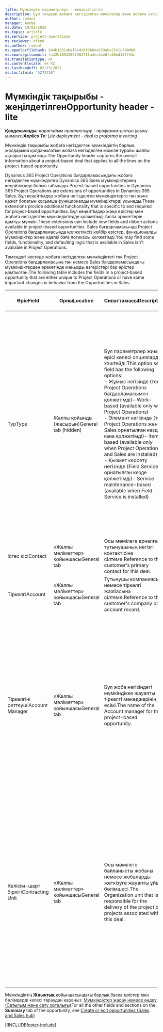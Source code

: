 ```yaml
---
title: Мүмкіндік параметрлері - жеңілдетілген
description: Бұл тақырып жобаға негізделген мәмілелер және жобаға негізделген мүмкіндіктер туралы ақпарат береді.
author: rumant
manager: Annbe
ms.date: 10/01/2020
ms.topic: article
ms.service: project-operations
ms.reviewer: kfend
ms.author: rumant
ms.openlocfilehash: b84b1831abaf6c428f9b8da959abe2541c788db6
ms.sourcegitcommit: fa32b1893286f20271fa4ec4be8fc68bd135f53c
ms.translationtype: HT
ms.contentlocale: kk-KZ
ms.lasthandoff: 02/15/2021
ms.locfileid: "5272710"
---
```

# <a name="opportunity-header---lite"></a><span data-ttu-id="fbb22-103">Мүмкіндік тақырыбы - жеңілдетілген</span><span class="sxs-lookup"><span data-stu-id="fbb22-103">Opportunity header - lite</span></span>

<span data-ttu-id="fbb22-104">_**Қолданылады:** қарапайым орналастыру - проформа-шотын ұсыну мәмілесі_</span><span class="sxs-lookup"><span data-stu-id="fbb22-104">_**Applies To:** Lite deployment - deal to proforma invoicing_</span></span>

<span data-ttu-id="fbb22-105">Мүмкіндік тақырыбы жобаға негізделген мүмкіндіктің барлық жолдарына қолданылатын жобаға негізделген мәміле туралы жалпы ақпаратты қамтиды.</span><span class="sxs-lookup"><span data-stu-id="fbb22-105">The Opportunity header captures the overall information about a project-based deal that applies to all the lines on the project-based opportunity.</span></span>

<span data-ttu-id="fbb22-106">Dynamics 365 Project Operations бағдарламасындағы жобаға негізделген мүмкіндіктер Dynamics 365 Sales мүмкіндіктерінің кеңейтімдері болып табылады.</span><span class="sxs-lookup"><span data-stu-id="fbb22-106">Project-based opportunities in Dynamics 365 Project Operations are extensions of opportunities in Dynamics 365 Sales.</span></span> <span data-ttu-id="fbb22-107">Бұл кеңейтімдер жобаға негізделген мүмкіндіктерге тән және қажет болатын қосымша функционалды мүмкіндіктерді ұсынады.</span><span class="sxs-lookup"><span data-stu-id="fbb22-107">These extensions provide additional functionality that is specific to and required for project-based opportunities.</span></span> <span data-ttu-id="fbb22-108">Бұл кеңейтімдер жаңа өрістер мен жобаға негізделген мүмкіндіктерде қолжетімді таспа әрекеттерін қамтуы мүмкін.</span><span class="sxs-lookup"><span data-stu-id="fbb22-108">These extensions can include new fields and ribbon actions available in project-based opportunities.</span></span> <span data-ttu-id="fbb22-109">Sales бағдарламасында Project Operations бағдарламасында қолжетімсіз кейбір өрістер, функционалды мүмкіндіктер және әдепкі баға логикасы қолжетімді.</span><span class="sxs-lookup"><span data-stu-id="fbb22-109">You may find some fields, functionality, and defaulting logic that is available in Sales isn't available in Project Operations.</span></span>

<span data-ttu-id="fbb22-110">Төмендегі кестеде жобаға негізделген мүмкіндіктегі тек Project Operations бағдарламасына тән немесе Sales бағдарламасындағы мүмкіндіктерден әрекетінде маңызды өзгерістері бар өрістер қамтылған.</span><span class="sxs-lookup"><span data-stu-id="fbb22-110">The following table includes the fields in a project-based opportunity that are either unique to Project Operations or have some important changes in behavior from the Opportunities in Sales.</span></span>

| <span data-ttu-id="fbb22-111">**Өріс**</span><span class="sxs-lookup"><span data-stu-id="fbb22-111">**Field**</span></span> | <span data-ttu-id="fbb22-112">**Орны**</span><span class="sxs-lookup"><span data-stu-id="fbb22-112">**Location**</span></span> | <span data-ttu-id="fbb22-113">**Сипаттамасы**</span><span class="sxs-lookup"><span data-stu-id="fbb22-113">**Description**</span></span> | <span data-ttu-id="fbb22-114">**Төменгі әсер**</span><span class="sxs-lookup"><span data-stu-id="fbb22-114">**Downstream impact**</span></span> |
| --- | --- | --- | --- |
| <span data-ttu-id="fbb22-115">Түр</span><span class="sxs-lookup"><span data-stu-id="fbb22-115">Type</span></span> | <span data-ttu-id="fbb22-116">Жалпы қойынды (жасырын)</span><span class="sxs-lookup"><span data-stu-id="fbb22-116">General tab (hidden)</span></span> | <span data-ttu-id="fbb22-117">Бұл параметрлер жиыны өрісі келесі опцияларды хэштейді:</span><span class="sxs-lookup"><span data-stu-id="fbb22-117">This option set field has the following options:</span></span></br><span data-ttu-id="fbb22-118">- Жұмыс негізінде (тек Project Operations бағдарламасымен қолжетімді)</span><span class="sxs-lookup"><span data-stu-id="fbb22-118">- Work-based (available only with Project Operations)</span></span></br><span data-ttu-id="fbb22-119">- Элемент негізінде (тек Project Operations және Sales орнатылған кезде ғана қолжетімді)</span><span class="sxs-lookup"><span data-stu-id="fbb22-119">- Item-based (available only when Project Operations and Sales are installed)</span></span></br><span data-ttu-id="fbb22-120">- Қызмет көрсету негізінде (Field Service орнатылған кезде қолжетімді)</span><span class="sxs-lookup"><span data-stu-id="fbb22-120">- Service maintenance-based (available when Field Service is installed)</span></span> | <span data-ttu-id="fbb22-121">Project Operations бағдарламасын пайдаланған кезде, бұл өрістің мәні автоматты түрде мүмкіндікті жоба негізінде жіктейтін **Жұмыс негізінде** мәніне орнатылады.</span><span class="sxs-lookup"><span data-stu-id="fbb22-121">When you use Project Operations, this field value is automatically set to **Work-based** which classifies the Opportunity as project-based.</span></span> <span data-ttu-id="fbb22-122">Осы мәміле үшін алдағы сатылым процестеріндегі барлық жобаға тән кеңейтімдер мен функционалды мүмкіндікті іске қосу үшін мүмкіндік жобаға негізделген болуы қажет.</span><span class="sxs-lookup"><span data-stu-id="fbb22-122">An Opportunity should be project-based to enable all project-specific extensions and functionality in the downstream sales process for this deal.</span></span> |
| <span data-ttu-id="fbb22-123">Істес кісі</span><span class="sxs-lookup"><span data-stu-id="fbb22-123">Contact</span></span> | <span data-ttu-id="fbb22-124">«Жалпы мәліметтер» қойыншасы</span><span class="sxs-lookup"><span data-stu-id="fbb22-124">General tab</span></span> | <span data-ttu-id="fbb22-125">Осы мәмілеге арналған тұтынушының негізгі контактісіне сілтеме.</span><span class="sxs-lookup"><span data-stu-id="fbb22-125">Reference to the customer's primary contact for this deal.</span></span> | |
| <span data-ttu-id="fbb22-126">Тіркелгі</span><span class="sxs-lookup"><span data-stu-id="fbb22-126">Account</span></span> | <span data-ttu-id="fbb22-127">«Жалпы мәліметтер» қойыншасы</span><span class="sxs-lookup"><span data-stu-id="fbb22-127">General tab</span></span> | <span data-ttu-id="fbb22-128">Тұтынушы компаниясына немесе тіркелгі жазбасына сілтеме.</span><span class="sxs-lookup"><span data-stu-id="fbb22-128">Reference to the customer's company or account record.</span></span> | |
| <span data-ttu-id="fbb22-129">Тіркелгіні реттеуші</span><span class="sxs-lookup"><span data-stu-id="fbb22-129">Account Manager</span></span> | <span data-ttu-id="fbb22-130">«Жалпы мәліметтер» қойыншасы</span><span class="sxs-lookup"><span data-stu-id="fbb22-130">General tab</span></span> | <span data-ttu-id="fbb22-131">Бұл жоба негізіндегі мүмкіндікке жауапты тіркелгі менеджерінің есімі.</span><span class="sxs-lookup"><span data-stu-id="fbb22-131">The name of the Account manager for this project-based opportunity.</span></span> | <span data-ttu-id="fbb22-132">Тіркелгі менеджері осы жобаны аяқтау арқылы тұтынушымен қарым-қатынасты басқаруға жауапты.</span><span class="sxs-lookup"><span data-stu-id="fbb22-132">The Account manager is responsible for managing the relationship with the customer through the completion of this project.</span></span> <span data-ttu-id="fbb22-133">Тіркелгі менеджерімен байланыстырылған тіркелетін ресурстардың жазбасына сүйене отырып, келісім-шарт бірлігі әдепкі мәнді қабылдайды.</span><span class="sxs-lookup"><span data-stu-id="fbb22-133">Based on the bookable resource record tied to the Account manager, the contracting unit is defaulted.</span></span> |
| <span data-ttu-id="fbb22-134">Келісім-шарт бірлігі</span><span class="sxs-lookup"><span data-stu-id="fbb22-134">Contracting Unit</span></span> | <span data-ttu-id="fbb22-135">«Жалпы мәліметтер» қойыншасы</span><span class="sxs-lookup"><span data-stu-id="fbb22-135">General tab</span></span> | <span data-ttu-id="fbb22-136">Осы мәмілеге байланысты жобаны немесе жобаларды жеткізуге жауапты ұйым бөлімшесі.</span><span class="sxs-lookup"><span data-stu-id="fbb22-136">The Organization unit that is responsible for the delivery of the project or projects associated with this deal.</span></span> | <span data-ttu-id="fbb22-137">Келісім-шарт бөлімшесі - бұл мәміле жабылғаннан кейін жоба(лар)ды аяқтайтын компанияның бөлімі.</span><span class="sxs-lookup"><span data-stu-id="fbb22-137">The contracting unit is the division of the company that will complete the project(s) after the deal is closed.</span></span> <span data-ttu-id="fbb22-138">Әрбір келісім-шартқа отыратын бөлімшенің валютасы бар және ол валюта жоба барысында болжалды және нақты құн туралы есеп беру үшін қолданылады.</span><span class="sxs-lookup"><span data-stu-id="fbb22-138">Every contracting unit has a currency, and this currency is used to report estimated and actual costs incurred during the project.</span></span> |

<span data-ttu-id="fbb22-139">Мүмкіндіктің **Жиынтық** қойыншасындағы барлық басқа өрістер мен бөлімдерді келесі тараудан қараңыз: [Мүмкіндіктер жасау немесе өңдеу (Сатылым және сату орталығы)](https://docs.microsoft.com/dynamics365/sales-enterprise/create-edit-opportunity-sales)</span><span class="sxs-lookup"><span data-stu-id="fbb22-139">For all the other fields and sections on the **Summary** tab of the opportunity, see [Create or edit opportunities (Sales and Sales hub)](https://docs.microsoft.com/dynamics365/sales-enterprise/create-edit-opportunity-sales)</span></span>


[!INCLUDE[footer-include](../../includes/footer-banner.md)]